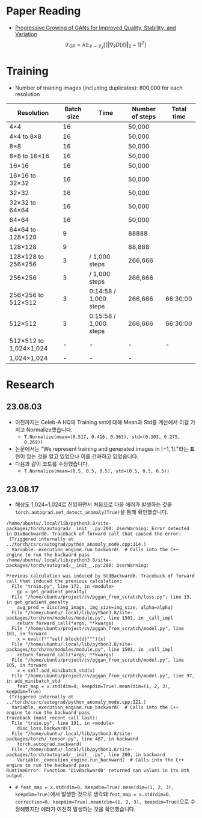 # Paper Reading
- [Progressive Growing of GANs for Improved Quality, Stability, and Variation](https://arxiv.org/pdf/1710.10196.pdf)
$$\mathcal{L}_{GP} = \lambda \mathbb{E}_{\hat{x} \sim \mathbb{P}_{\hat{x}}}\Big[(\Vert \nabla_{\hat{x}}D(\hat{x}) \Vert_{2} - 1)^{2}\Big]$$

# Training
- Number of training images (including duplicates): 800,000 for each resolution

| Resolution | Batch size | Time | Number of steps | Total time |
| - | - | - | - | - |
| 4×4 | 16 |  | 50,000 |  |
| 4×4 to 8×8 | 16 |  | 50,000 |  |
| 8×8 | 16 |  | 50,000 |  |
| 8×8 to 16×16 | 16 |  | 50,000 |  |
| 16×16 | 16 |  | 50,000 |  |
| 16×16 to 32×32 | 16 |  | 50,000 |  |
| 32×32 | 16 |  | 50,000 |  |
| 32×32 to 64×64 | 16 |  | 50,000 |  |
| 64×64 | 16 |  | 50,000 |  |
| 64×64 to 128×128 | 9 |  | 88888 |  |
| 128×128 | 9 |  | 88,888 |
| 128×128 to 256×256 | 3 |  / 1,000 steps | 266,666 |
| 256×256 | 3 |  / 1,000 steps | 266,666 |
| 256×256 to 512×512 | 3 | 0:14:58 / 1,000 steps | 266,666 | 66:30:00 |
| 512×512 | 3 | 0:15:58 / 1,000 steps | 266,666 | 66:30:00 |
| 512×512 to 1,024×1,024 | - | - | - | - |
| 1,024×1,024 | - | - | - |

# Research
## 23.08.03
- 이전까지는 Celeb-A HQ의 Training set에 대해 Mean과 Std를 계산해서 이걸 가지고 Normalize했습니다.
    - `T.Normalize(mean=(0.517, 0.416, 0.363), std=(0.303, 0.275, 0.269))`
- 논문에서는 "We represent training and generated images in $[-1, 1]$."라는 표현이 있는 것을 알고 있었으나 이를 간과하고 있었습니다.
- 다음과 같이 코드를 수정했습니다.
    - `T.Normalize(mean=(0.5, 0.5, 0.5), std=(0.5, 0.5, 0.5))`
## 23.08.17
- 해상도 1,024×1,024로 진입하면서 처음으로 다음 에러가 발생하는 것을 `torch.autograd.set_detect_anomaly(True)`을 통해 확인했습니다.
```
/home/ubuntu/.local/lib/python3.8/site-packages/torch/autograd/__init__.py:200: UserWarning: Error detected in DivBackward0. Traceback of forward call that caused the error:
 (Triggered internally at ../torch/csrc/autograd/python_anomaly_mode.cpp:114.)
  Variable._execution_engine.run_backward(  # Calls into the C++ engine to run the backward pass
/home/ubuntu/.local/lib/python3.8/site-packages/torch/autograd/__init__.py:200: UserWarning: 

Previous calculation was induced by StdBackward0. Traceback of forward call that induced the previous calculation:
  File "train.py", line 172, in <module>
    gp = get_gradient_penalty(
  File "/home/ubuntu/project/cv/pggan_from_scratch/loss.py", line 13, in get_gradient_penalty
    avg_pred = disc(avg_image, img_size=img_size, alpha=alpha)
  File "/home/ubuntu/.local/lib/python3.8/site-packages/torch/nn/modules/module.py", line 1501, in _call_impl
    return forward_call(*args, **kwargs)
  File "/home/ubuntu/project/cv/pggan_from_scratch/model.py", line 181, in forward
    x = eval(f"""self.block{d}""")(x)
  File "/home/ubuntu/.local/lib/python3.8/site-packages/torch/nn/modules/module.py", line 1501, in _call_impl
    return forward_call(*args, **kwargs)
  File "/home/ubuntu/project/cv/pggan_from_scratch/model.py", line 105, in forward
    x = self.add_minibatch_std(x)
  File "/home/ubuntu/project/cv/pggan_from_scratch/model.py", line 97, in add_minibatch_std
    feat_map = x.std(dim=0, keepdim=True).mean(dim=(1, 2, 3), keepdim=True)
 (Triggered internally at ../torch/csrc/autograd/python_anomaly_mode.cpp:121.)
  Variable._execution_engine.run_backward(  # Calls into the C++ engine to run the backward pass
Traceback (most recent call last):
  File "train.py", line 191, in <module>
    disc_loss.backward()
  File "/home/ubuntu/.local/lib/python3.8/site-packages/torch/_tensor.py", line 487, in backward
    torch.autograd.backward(
  File "/home/ubuntu/.local/lib/python3.8/site-packages/torch/autograd/__init__.py", line 200, in backward
    Variable._execution_engine.run_backward(  # Calls into the C++ engine to run the backward pass
RuntimeError: Function 'DivBackward0' returned nan values in its 0th output.
```
- `# feat_map = x.std(dim=0, keepdim=True).mean(dim=(1, 2, 3), keepdim=True)`에서 발생한 것으로 생각돼 `feat_map = x.std(dim=0, correction=0, keepdim=True).mean(dim=(1, 2, 3), keepdim=True)`으로 수정해봤지만 에러가 여전히 발생하는 것을 확인했습니다.
